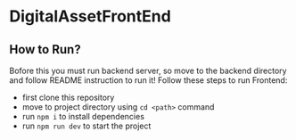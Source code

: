 # DigitalAssetFrontEnd
## How to Run?
Bofore this you must run backend server, so move to the backend directory and follow README instruction to run it!
Follow these steps to run Frontend:
- first clone this repository
- move to project directory using `cd <path>` command
- run `npm i` to install dependencies
- run `npm run dev` to start the project
